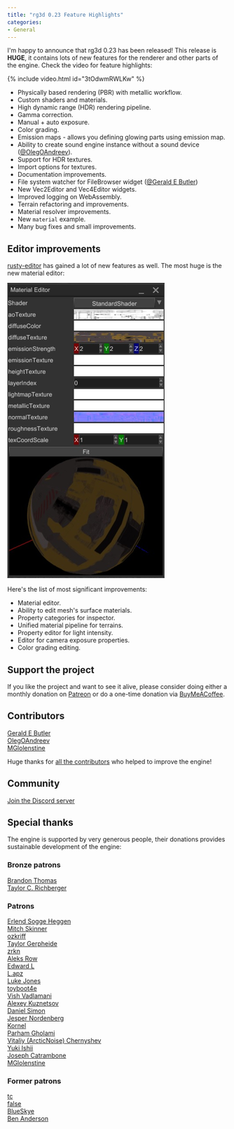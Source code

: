```yaml
---
title: "rg3d 0.23 Feature Highlights"
categories: 
- General
---
```


I'm happy to announce that rg3d 0.23 has been released! This release is **HUGE**, it contains lots of new features
for the renderer and other parts of the engine. Check the video for feature highlights:

{% include video.html id="3tOdwmRWLKw" %}

- Physically based rendering (PBR) with metallic workflow.
- Custom shaders and materials.
- High dynamic range (HDR) rendering pipeline.
- Gamma correction.
- Manual + auto exposure.
- Color grading.
- Emission maps - allows you defining glowing parts using emission map.
- Ability to create sound engine instance without a sound device ([@OlegOAndreev](https://github.com/OlegOAndreev)).
- Support for HDR textures.
- Import options for textures.
- Documentation improvements.
- File system watcher for FileBrowser widget ([@Gerald E Butler](https://github.com/gbutler69))
- New Vec2Editor and Vec4Editor widgets.
- Improved logging on WebAssembly.
- Terrain refactoring and improvements.
- Material resolver improvements.
- New `material` example.
- Many bug fixes and small improvements.

## Editor improvements

[rusty-editor](https://github.com/rg3dengine/rusty-editor) has gained a lot of new features as well.
The most huge is the new material editor:

![Material Editor](/assets/material_editor.jpg)

Here's the list of most significant improvements:

- Material editor.
- Ability to edit mesh's surface materials.
- Property categories for inspector.
- Unified material pipeline for terrains.
- Property editor for light intensity.
- Editor for camera exposure properties.
- Color grading editing.

## Support the project

If you like the project and want to see it alive, please consider doing either a monthly donation on 
[Patreon](https://www.patreon.com/mrdimas) or do a one-time donation via
[BuyMeACoffee](https://www.buymeacoffee.com/mrDIMAS). 

## Contributors

[Gerald E Butler](https://github.com/gbutler69)  
[OlegOAndreev](https://github.com/OlegOAndreev)  
[MGlolenstine](https://github.com/MGlolenstine)  

Huge thanks for [all the contributors](https://github.com/rg3dengine/rg3d/graphs/contributors) who helped to improve 
the engine!

## Community

[Join the Discord server](https://discord.gg/xENF5Uh)

## Special thanks

The engine is supported by very generous people, their donations provides sustainable development of the engine:

### Bronze patrons

[Brandon Thomas](https://www.patreon.com/user?u=34951681)  
[Taylor C. Richberger](https://www.patreon.com/user/creators?u=60141723)  

### Patrons

[Erlend Sogge Heggen](https://www.patreon.com/amethystengine/creators)  
[Mitch Skinner](https://www.patreon.com/user/creators?u=60141723)  
[ozkriff](https://www.patreon.com/ozkriff)  
[Taylor Gerpheide](https://www.patreon.com/user/creators?u=32274918)  
[zrkn](https://www.patreon.com/user/creators?u=23413376)  
[Aleks Row](https://www.patreon.com/user/creators?u=51907853)  
[Edward L](https://www.patreon.com/user/creators?u=53507198)  
[L.apz](https://www.patreon.com/user/creators?u=5448832)  
[Luke Jones](https://www.patreon.com/flukejones)  
[toyboot4e](https://www.patreon.com/user/creators?u=53758973)  
[Vish Vadlamani](https://www.patreon.com/user/creators?u=42768509)  
[Alexey Kuznetsov](https://www.patreon.com/user?u=39375025)  
[Daniel Simon](https://www.patreon.com/user/creators?u=43754885)  
[Jesper Nordenberg](https://www.patreon.com/jesnor)  
[Kornel](https://www.patreon.com/user?u=59867)  
[Parham Gholami](https://www.patreon.com/user?u=33009238)  
[Vitaliy (ArcticNoise) Chernyshev](https://www.patreon.com/user?u=2601918)  
[Yuki Ishii](https://www.patreon.com/user/creators?u=9564103)  
[Joseph Catrambone](https://www.patreon.com/user?u=4738580)  
[MGlolenstine](https://github.com/MGlolenstine)  

### Former patrons

[tc](https://www.patreon.com/user?u=11268466)  
[false](https://www.patreon.com/user?u=713537)  
[BlueSkye](https://www.patreon.com/EmotionalSnow)  
[Ben Anderson](https://www.patreon.com/user/creators?u=14436239)  

